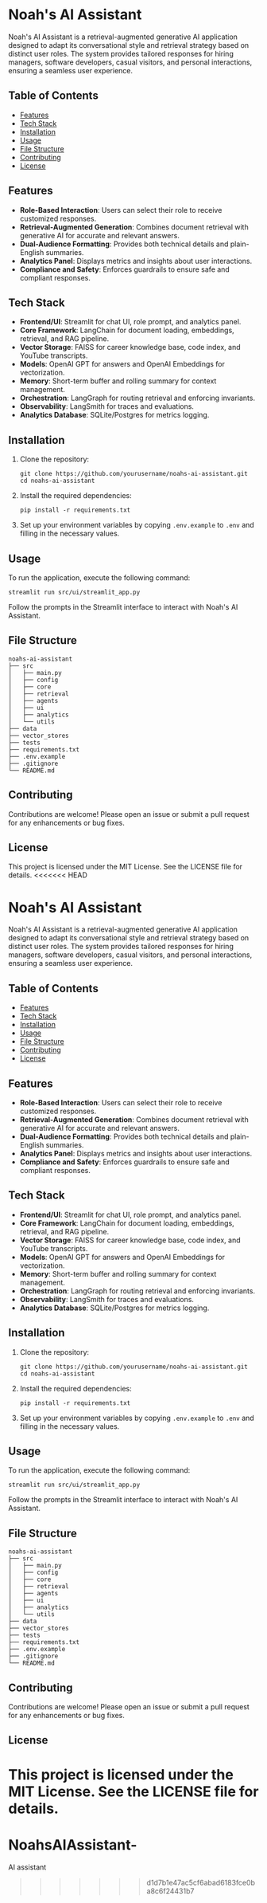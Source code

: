 # Noah's AI Assistant

Noah's AI Assistant is a retrieval-augmented generative AI application designed to adapt its conversational style and retrieval strategy based on distinct user roles. The system provides tailored responses for hiring managers, software developers, casual visitors, and personal interactions, ensuring a seamless user experience.

## Table of Contents

- [Features](#features)
- [Tech Stack](#tech-stack)
- [Installation](#installation)
- [Usage](#usage)
- [File Structure](#file-structure)
- [Contributing](#contributing)
- [License](#license)

## Features

- **Role-Based Interaction**: Users can select their role to receive customized responses.
- **Retrieval-Augmented Generation**: Combines document retrieval with generative AI for accurate and relevant answers.
- **Dual-Audience Formatting**: Provides both technical details and plain-English summaries.
- **Analytics Panel**: Displays metrics and insights about user interactions.
- **Compliance and Safety**: Enforces guardrails to ensure safe and compliant responses.

## Tech Stack

- **Frontend/UI**: Streamlit for chat UI, role prompt, and analytics panel.
- **Core Framework**: LangChain for document loading, embeddings, retrieval, and RAG pipeline.
- **Vector Storage**: FAISS for career knowledge base, code index, and YouTube transcripts.
- **Models**: OpenAI GPT for answers and OpenAI Embeddings for vectorization.
- **Memory**: Short-term buffer and rolling summary for context management.
- **Orchestration**: LangGraph for routing retrieval and enforcing invariants.
- **Observability**: LangSmith for traces and evaluations.
- **Analytics Database**: SQLite/Postgres for metrics logging.

## Installation

1. Clone the repository:
   ```
   git clone https://github.com/yourusername/noahs-ai-assistant.git
   cd noahs-ai-assistant
   ```

2. Install the required dependencies:
   ```
   pip install -r requirements.txt
   ```

3. Set up your environment variables by copying `.env.example` to `.env` and filling in the necessary values.

## Usage

To run the application, execute the following command:
```
streamlit run src/ui/streamlit_app.py
```

Follow the prompts in the Streamlit interface to interact with Noah's AI Assistant.

## File Structure

```
noahs-ai-assistant
├── src
│   ├── main.py
│   ├── config
│   ├── core
│   ├── retrieval
│   ├── agents
│   ├── ui
│   ├── analytics
│   └── utils
├── data
├── vector_stores
├── tests
├── requirements.txt
├── .env.example
├── .gitignore
└── README.md
```

## Contributing

Contributions are welcome! Please open an issue or submit a pull request for any enhancements or bug fixes.

## License

This project is licensed under the MIT License. See the LICENSE file for details.
<<<<<<< HEAD
# Noah's AI Assistant

Noah's AI Assistant is a retrieval-augmented generative AI application designed to adapt its conversational style and retrieval strategy based on distinct user roles. The system provides tailored responses for hiring managers, software developers, casual visitors, and personal interactions, ensuring a seamless user experience.

## Table of Contents

- [Features](#features)
- [Tech Stack](#tech-stack)
- [Installation](#installation)
- [Usage](#usage)
- [File Structure](#file-structure)
- [Contributing](#contributing)
- [License](#license)

## Features

- **Role-Based Interaction**: Users can select their role to receive customized responses.
- **Retrieval-Augmented Generation**: Combines document retrieval with generative AI for accurate and relevant answers.
- **Dual-Audience Formatting**: Provides both technical details and plain-English summaries.
- **Analytics Panel**: Displays metrics and insights about user interactions.
- **Compliance and Safety**: Enforces guardrails to ensure safe and compliant responses.

## Tech Stack

- **Frontend/UI**: Streamlit for chat UI, role prompt, and analytics panel.
- **Core Framework**: LangChain for document loading, embeddings, retrieval, and RAG pipeline.
- **Vector Storage**: FAISS for career knowledge base, code index, and YouTube transcripts.
- **Models**: OpenAI GPT for answers and OpenAI Embeddings for vectorization.
- **Memory**: Short-term buffer and rolling summary for context management.
- **Orchestration**: LangGraph for routing retrieval and enforcing invariants.
- **Observability**: LangSmith for traces and evaluations.
- **Analytics Database**: SQLite/Postgres for metrics logging.

## Installation

1. Clone the repository:
   ```
   git clone https://github.com/yourusername/noahs-ai-assistant.git
   cd noahs-ai-assistant
   ```

2. Install the required dependencies:
   ```
   pip install -r requirements.txt
   ```

3. Set up your environment variables by copying `.env.example` to `.env` and filling in the necessary values.

## Usage

To run the application, execute the following command:
```
streamlit run src/ui/streamlit_app.py
```

Follow the prompts in the Streamlit interface to interact with Noah's AI Assistant.

## File Structure

```
noahs-ai-assistant
├── src
│   ├── main.py
│   ├── config
│   ├── core
│   ├── retrieval
│   ├── agents
│   ├── ui
│   ├── analytics
│   └── utils
├── data
├── vector_stores
├── tests
├── requirements.txt
├── .env.example
├── .gitignore
└── README.md
```

## Contributing

Contributions are welcome! Please open an issue or submit a pull request for any enhancements or bug fixes.

## License

This project is licensed under the MIT License. See the LICENSE file for details.
=======
# NoahsAIAssistant-
AI assistant 
>>>>>>> d1d7b1e47ac5cf6abad6183fce0ba8c6f24431b7
